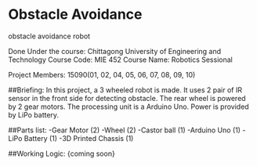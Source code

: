 # Obstacle Avoidance
obstacle avoidance robot

Done Under the course:
Chittagong University of Engineering and Technology
Course Code: MIE 452
Course Name: Robotics Sessional

Project Members: 15090(01, 02, 04, 05, 06, 07, 08, 09, 10)

##Briefing:
In this project, a 3 wheeled robot is made. It uses 2 pair of IR sensor in the front side for detecting obstacle.
The rear wheel is powered by 2 gear motors. The processing unit is a Arduino Uno. Power is provided by LiPo battery.

##Parts list:
-Gear Motor    (2)
-Wheel         (2)
-Castor ball   (1)
-Arduino Uno   (1)
-LiPo Battery  (1)
-3D Printed Chassis (1)

##Working Logic:
{coming soon}
